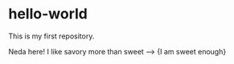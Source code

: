 # hello-world
This is my first repository.

Neda here! I like savory more than sweet --> {I am sweet enough}
